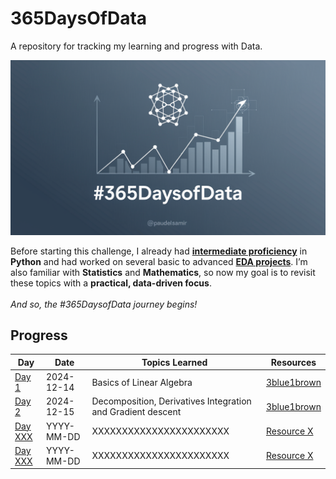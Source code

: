# 365DaysOfData
A repository for tracking my learning and progress with Data. 

![cover](./resources/img/cover.png)

Before starting this challenge, I already had [**intermediate proficiency**](https://github.com/paudelsamir/python-mastery) in **Python** and had worked on several basic to advanced [**EDA projects**](https://github.com/paudelsamir/EDA-Projects). I’m also familiar with **Statistics** and **Mathematics**, so now my goal is to revisit these topics with a **practical, data-driven focus**.
<br><br>
*And so, the #365DaysofData journey begins!*

## Progress

| **Day** | **Date**       | **Topics Learned**            | **Resources**                |
|---------|----------------|-------------------------------|------------------------------|
| [Day 1](logs/Day_001_to_010%20-%20Mathematics%20and%20Statistics/README.md) | 2024-12-14     | Basics of Linear Algebra  | [3blue1brown](https://www.3blue1brown.com/topics/linear-algebra) |
| [Day 2](logs/Day_001_to_010%20-%20Mathematics%20and%20Statistics/README.md) | 2024-12-15    | Decomposition, Derivatives Integration and Gradient descent      | [3blue1brown](https://www.3blue1brown.com/topics/calculus) |
| [Day XXX](logs/Day_001_to_010%20-%20Mathematics%20and%20Statistics/README.md) | YYYY-MM-DD     | XXXXXXXXXXXXXXXXXXXXXXX        | [Resource X](link) |
| [Day XXX](logs/Day_001_to_010%20-%20Mathematics%20and%20Statistics/README.md) | YYYY-MM-DD     | XXXXXXXXXXXXXXXXXXXXXXX        | [Resource X](link) |